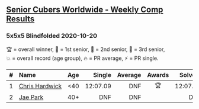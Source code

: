<style>table {white-space: nowrap;}</style>
<link rel="stylesheet" type="text/css" href="/scw-comp/css/flags.css" />

## [Senior Cubers Worldwide - Weekly Comp Results](/scw-comp/results/)
### 5x5x5 Blindfolded 2020-10-20

<span style="white-space: nowrap;">🏆 = overall winner</span>, <span style="white-space: nowrap;">🥇 = 1st senior</span>, <span style="white-space: nowrap;">🥈 = 2nd senior</span>, <span style="white-space: nowrap;">🥉 = 3rd senior</span>, <span style="white-space: nowrap;">💥 = overall record (age group)</span>, <span style="white-space: nowrap;">🔥 = PR average</span>, <span style="white-space: nowrap;">⚡ = PR single</span>.

| # | Name | Age | Single | Average | Awards | Solve 1 | Solve 2 | Solve 3 | Video |
| :--: | :-- | :--: | --: | --: | :--: | --: | --: | --: | :-- |
| 1 | [Chris Hardwick](../../persons/chris_hardwick/555bf.md) | <40 | 12:07.09 | DNF | 🏆 | 12:07.09 | DNF | 14:15.15 | [Desktop](https://www.facebook.com/events/365280181488304/permalink/367933164556339) / [Mobile](https://m.facebook.com/events/365280181488304?view=permalink&id=367933164556339) |
| 2 | [Jae Park](../../persons/jae_park/555bf.md) | 40+ | DNF | DNF |  | DNF | DNF | DNF | [Desktop](https://www.facebook.com/events/365280181488304/permalink/368032011213121) / [Mobile](https://m.facebook.com/events/365280181488304?view=permalink&id=368032011213121) |

<!-- Global site tag (gtag.js) - Google Analytics -->
<script async src="https://www.googletagmanager.com/gtag/js?id=UA-86348435-3"></script>
<script>window.dataLayer = window.dataLayer || []; function gtag() {dataLayer.push(arguments);} gtag('js', new Date()); gtag('config', 'UA-86348435-3');</script>
